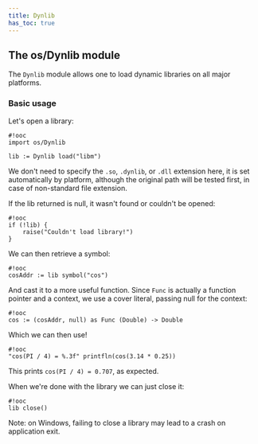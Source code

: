 ```yaml
---
title: Dynlib
has_toc: true
---
```


## The os/Dynlib module

The `Dynlib` module allows one to load dynamic libraries on all
major platforms.

### Basic usage

Let's open a library:

    #!ooc
    import os/Dynlib

    lib := Dynlib load("libm")

We don't need to specify the `.so`, `.dynlib`, or `.dll` extension here, it is
set automatically by platform, although the original path will be tested first,
in case of non-standard file extension.

If the lib returned is null, it wasn't found or couldn't be opened:

    #!ooc
    if (!lib) {
        raise("Couldn't load library!")
    }

We can then retrieve a symbol:

    #!ooc
    cosAddr := lib symbol("cos")

And cast it to a more useful function. Since `Func` is actually
a function pointer and a context, we use a cover literal, passing
null for the context:

    #!ooc
    cos := (cosAddr, null) as Func (Double) -> Double

Which we can then use!

    #!ooc
    "cos(PI / 4) = %.3f" printfln(cos(3.14 * 0.25))

This prints `cos(PI / 4) = 0.707`, as expected.

When we're done with the library we can just close it:

    #!ooc
    lib close()

Note: on Windows, failing to close a library may lead to a
crash on application exit.

